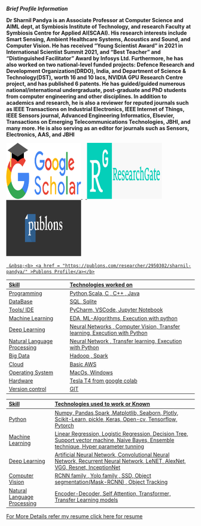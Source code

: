 <b><i>Brief Profile Information</i></b>
<p align="justified">
<b>Dr Sharnil Pandya is an Associate Professor at Computer Science and AIML dept, at Symbiosis Institute of Technology, and research Faculty at Symbiosis Centre for Applied AI(SCAAI). His research interests include Smart Sensing, Ambient Healthcare Systems, Acoustics and Sound, and Computer Vision. He has received “Young Scientist Award” in 2021 in International Scientist Summit 2021, and “Best Teacher” and “Distinguished Facilitator” Award by Infosys Ltd. Furthermore, he has also worked on two national-level funded projects: Defence Research and Development Organization(DRDO), India, and Department of Science & Technology(DST), worth 16 and 10 lacs, NVIDIA GPU Research Centre project, and has published 6 patents.  
     He has guided/guided numerous national/international undergraduate, post-graduate and PhD students from computer engineering and other disciplines. In addition to academics and research, he is also a reviewer for reputed journals such as IEEE Transactions on Industrial Electronics, IEEE Internet of Things, IEEE Sensors journal, Advanced Engineering Informatics, Elsevier, Transactions on Emerging Telecommunications Technologies, JBHI, and many more. He is also serving as an editor for journals such as Sensors, Electronics, AAS, and JBHI</b>
<br>
     
<p><a href="https://scholar.google.co.in/citations?user=v5214jUAAAAJ&hl=en">
<img src="https://github.com/sharnilpandya84/Resume/blob/main/googlescholar.png" alt="https://scholar.google.co.in/citations?user=v5214jUAAAAJ&hl=en" width="200" height="150">
</a>&nbsp;&nbsp;<a href="https://www.researchgate.net/profile/Sharnil_Pandya3">
<img src="https://github.com/sharnilpandya84/Resume/blob/main/ResearchGate.jpg" alt="https://www.researchgate.net/profile/Sharnil_Pandya3" width="200" height="150"></a>&nbsp;&nbsp;<a href="https://publons.com/researcher/2950302/sharnil-pandya/">
<img src="https://github.com/sharnilpandya84/Resume/blob/main/Publons_logo.png" alt="https://publons.com/researcher/2950302/sharnil-pandya/" width="200" height="150"></p>     




     &nbsp;<b> <a href = "https://publons.com/researcher/2950302/sharnil-pandya/" >Publons Profile</a></b>

| Skill | Technologies worked on | 
|:--|:------------|
| Programming | Python,Scala, C , C++ , Java |
| DataBase | SQL, Sqlite |
| Tools/ IDE | PyCharm, VSCode, Jupyter Notebook |
| Machine Learning | EDA, ML-Algorithms, Execution with python |
| Deep Learning | Neural Networks , Computer Vision, Transfer learning, Execution with Python |
| Natural Language Processing | Neural Network , Transfer learning, Execution with Python |
| Big Data | Hadoop , Spark |
| Cloud | Basic AWS |
| Operating System | MacOs, Windows |
| Hardware | Tesla T4 from google colab |
| Version control | GIT |

| Skill | Technologies used to work or Known | 
|:--|:------------|
| Python | Numpy, Pandas,Spark ,Matplotlib, Seaborn, Plotly, Scikit-Learn, pickle, Keras, Open-cv, Tensorflow, Pytorch |
| Machine Learning | Linear Regression, Logistic Regression, Decision Tree, Support vector machine, Naive Bayes, Ensemble technique, Hyper parameter tunning  |
| Deep Learning | Artificial Neural Network, Convolutional Neural Network, Recurrent Neural Network, LeNET, AlexNet, VGG, Resnet, InceptionNet |
| Computer Vision | RCNN family , Yolo family , SSD, Object segmentation(Mask-RCNN) , Object Tracking  |
| Natural Language Processing | Encoder-Decoder, Self Attention, Transformer, Transfer Learning models |

For More Details refer my resume <a href = "https://github.com/sharnilpandya84/Resume/blob/main/SharnilPandyaCV%20(13).pdf">click here for resume</a>
  




